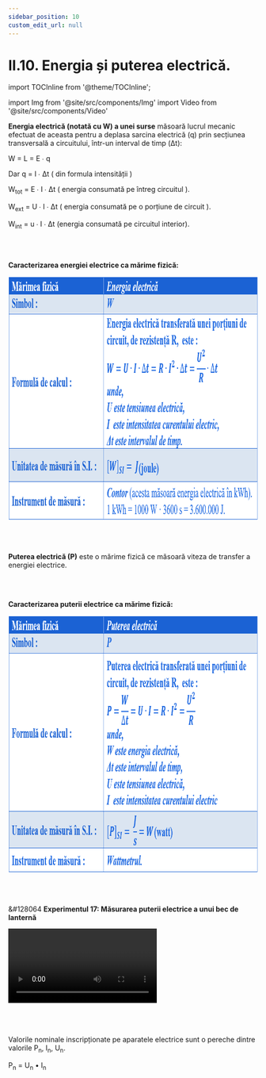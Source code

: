 ```yaml
---
sidebar_position: 10
custom_edit_url: null
---
```


# II.10. Energia și puterea electrică.



import TOCInline from '@theme/TOCInline';

<TOCInline toc={toc} />



import Img from '@site/src/components/Img'
import Video from '@site/src/components/Video'



<div class="alert alert--primary" role="alert">

**Energia electrică (notată cu W) a unei surse** măsoară lucrul mecanic efectuat de aceasta pentru a deplasa sarcina electrică (q) prin secțiunea transversală a circuitului, într-un interval de timp (Δt):

W = L = E ∙ q
 
Dar q = I ∙ Δt ( din formula intensității )

W<sub>tot</sub> = E ∙ I ∙ Δt ( energia consumată pe întreg circuitul ).

W<sub>ext</sub> = U ∙ I ∙ Δt ( energia consumată pe o porțiune de circuit ).

W<sub>int</sub> = u ∙ I ∙ Δt (energia consumată pe circuitul interior).

</div>


<br></br>


<div class="alert alert--primary" role="alert">

**Caracterizarea energiei electrice ca mărime fizică:**



<Img className="img-responsive4" src="fizica/clasa8/capitolul2/II-10-electrocinetica-energia-si-puterea-electrica-poza1-caracterizarea-energiei-electrice-ca-marime-fizica.png" width="1000" height="492" lazy={false} />



</div>


<br></br>


<div class="alert alert--primary" role="alert">


**Puterea electrică (P)** este o mărime fizică ce măsoară viteza de transfer a energiei electrice.


</div>


<br></br>








<div class="alert alert--primary" role="alert">

**Caracterizarea puterii electrice ca mărime fizică:**



<Img className="img-responsive4" src="fizica/clasa8/capitolul2/II-10-electrocinetica-energia-si-puterea-electrica-poza2-caracterizarea-puterii-electrice-ca-marime-fizica.png" width="1000" height="519" lazy={false} />



</div>


<br></br>




<div class="alert alert--success" role="alert">

&#128064 **Experimentul 17: Măsurarea puterii electrice a unui bec de lanternă**



<Video src="https://www.youtube.com/embed/-huw4CBpYHc" lazy={false} />



**Materiale necesare:**    
O baterie de tensiune electromotoare egală cu tensiunea nominală a becului, un voltmetru, un ampermetru, un bec de 6,3 V, fire de legătură.


<br></br>

**Descrierea experimentului:**
- Realizează circuitul electric prezentat în imaginea următoare :

<Img className="img-responsive5" src="fizica/clasa8/capitolul2/2_2_7_Poza4_Circuit_Experiment17_fost23_vers2.jpg" width="1000" height="499" />

- Măsoară intensitatea curentului electric ce trece prin circuit și tensiunea electrică de la bornele becului.
- Calculează puterea becului înmulțind tensiunea aplicată la bornele becului cu intensitatea curentului ce trece prin bec.
  > P = U ∙ I (măsurată în W)

<br></br>


**Concluzia experimentului:**   
Becul luminează normal când se respectă valorile nominale înscrise pe el ( U<sub>n</sub>, I<sub>n</sub> și P<sub>n</sub> ).




</div>


<br></br>


<div class="alert alert--primary" role="alert">

Valorile nominale inscripționate pe aparatele electrice sunt o pereche dintre valorile P<sub>n</sub>, I<sub>n</sub>, U<sub>n</sub>.

P<sub>n</sub> = U<sub>n</sub> • I<sub>n</sub>



</div>

